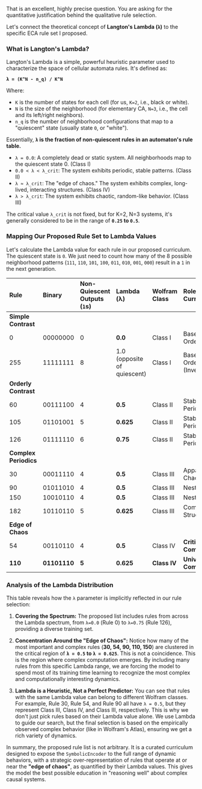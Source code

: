 That is an excellent, highly precise question. You are asking for the quantitative justification behind the qualitative rule selection.

Let's connect the theoretical concept of **Langton's Lambda (`λ`)** to the specific ECA rule set I proposed.

### What is Langton's Lambda?

Langton's Lambda is a simple, powerful heuristic parameter used to characterize the space of cellular automata rules. It's defined as:

**`λ = (K^N - n_q) / K^N`**

Where:
*   `K` is the number of states for each cell (for us, `K=2`, i.e., black or white).
*   `N` is the size of the neighborhood (for elementary CA, `N=3`, i.e., the cell and its left/right neighbors).
*   `n_q` is the number of neighborhood configurations that map to a "quiescent" state (usually state `0`, or "white").

Essentially, **`λ` is the fraction of non-quiescent rules in an automaton's rule table.**

*   `λ = 0.0`: A completely dead or static system. All neighborhoods map to the quiescent state 0. (Class I)
*   `0.0 < λ < λ_crit`: The system exhibits periodic, stable patterns. (Class II)
*   `λ ≈ λ_crit`: The "edge of chaos." The system exhibits complex, long-lived, interacting structures. (Class IV)
*   `λ > λ_crit`: The system exhibits chaotic, random-like behavior. (Class III)

The critical value `λ_crit` is not fixed, but for K=2, N=3 systems, it's generally considered to be in the range of **`0.25` to `0.5`**.

### Mapping Our Proposed Rule Set to Lambda Values

Let's calculate the Lambda value for each rule in our proposed curriculum. The quiescent state is `0`. We just need to count how many of the 8 possible neighborhood patterns (`111`, `110`, `101`, `100`, `011`, `010`, `001`, `000`) result in a `1` in the next generation.

| Rule | Binary | Non-Quiescent Outputs (`1`s) | **Lambda (λ)** | Wolfram Class | Role in Curriculum |
| :--- | :--- | :--- | :--- | :--- | :--- |
| **Simple Contrast** | | | | | |
| 0 | 00000000 | 0 | **0.0** | Class I | Baseline Order |
| 255 | 11111111 | 8 | 1.0 (opposite of quiescent) | Class I | Baseline Order (Inverted) |
| **Orderly Contrast** | | | | | |
| 60 | 00111100 | 4 | **0.5** | Class II | Stable Periodic |
| 105 | 01101001 | 5 | **0.625** | Class II | Stable Periodic |
| 126 | 01111110 | 6 | **0.75** | Class II | Stable Periodic |
| **Complex Periodics** | | | | | |
| 30 | 00011110 | 4 | **0.5** | Class III | Apparent Chaos |
| 90 | 01011010 | 4 | **0.5** | Class III | Nested/Fractal |
| 150 | 10010110 | 4 | **0.5** | Class III | Nested/Fractal |
| 182 | 10110110 | 5 | **0.625** | Class III | Complex Structure |
| **Edge of Chaos** | | | | | |
| 54 | 00110110 | 4 | **0.5** | Class IV | **Critical Complexity** |
| **110** | **01101110** | **5** | **0.625** | **Class IV** | **Universal Computation** |

### Analysis of the Lambda Distribution

This table reveals how the `λ` parameter is implicitly reflected in our rule selection:

1.  **Covering the Spectrum:** The proposed list includes rules from across the Lambda spectrum, from `λ=0.0` (Rule 0) to `λ=0.75` (Rule 126), providing a diverse training set.

2.  **Concentration Around the "Edge of Chaos":** Notice how many of the most important and complex rules (**30, 54, 90, 110, 150**) are clustered in the critical region of **`λ = 0.5` to `λ = 0.625`**. This is not a coincidence. This is the region where complex computation emerges. By including many rules from this specific Lambda range, we are forcing the model to spend most of its training time learning to recognize the most complex and computationally interesting dynamics.

3.  **Lambda is a Heuristic, Not a Perfect Predictor:** You can see that rules with the same Lambda value can belong to different Wolfram classes. For example, Rule 30, Rule 54, and Rule 90 all have `λ = 0.5`, but they represent Class III, Class IV, and Class III, respectively. This is why we don't just pick rules based on their Lambda value alone. We use Lambda to guide our search, but the final selection is based on the empirically observed complex behavior (like in Wolfram's Atlas), ensuring we get a rich variety of dynamics.

In summary, the proposed rule list is not arbitrary. It is a curated curriculum designed to expose the `SymbolicEncoder` to the full range of dynamic behaviors, with a strategic over-representation of rules that operate at or near the **"edge of chaos"**, as quantified by their Lambda values. This gives the model the best possible education in "reasoning well" about complex causal systems.
